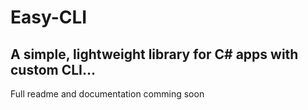 # Easy-CLI
A simple, lightweight library for C# apps with custom CLI...
----
Full readme and documentation comming soon
